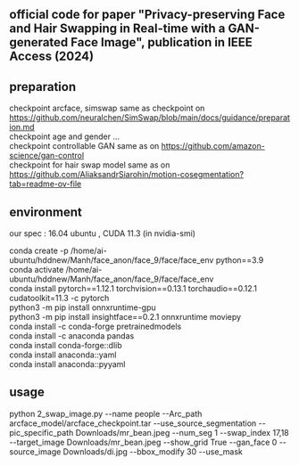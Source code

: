 ## official code for paper "Privacy-preserving Face and Hair Swapping in Real-time with a GAN-generated Face Image", publication in IEEE Access (2024)
## preparation 
checkpoint arcface, simswap same as checkpoint on https://github.com/neuralchen/SimSwap/blob/main/docs/guidance/preparation.md <br>
checkpoint age and gender ... <br>
checkpoint controllable GAN same as on https://github.com/amazon-science/gan-control <br>
checkpoint for hair swap model same as on https://github.com/AliaksandrSiarohin/motion-cosegmentation?tab=readme-ov-file <br>

## environment <br>
our spec : 16.04 ubuntu , CUDA 11.3 (in nvidia-smi) <br>

conda create -p /home/ai-ubuntu/hddnew/Manh/face_anon/face_9/face/face_env python==3.9 <br>
conda activate /home/ai-ubuntu/hddnew/Manh/face_anon/face_9/face/face_env <br>
conda install pytorch==1.12.1 torchvision==0.13.1 torchaudio==0.12.1 cudatoolkit=11.3 -c pytorch <br>
python3 -m pip install onnxruntime-gpu <br>
python3 -m pip install insightface==0.2.1 onnxruntime moviepy <br>
conda install -c conda-forge pretrainedmodels <br>
conda install -c anaconda pandas <br>
conda install conda-forge::dlib <br>
conda install anaconda::yaml <br>
conda install anaconda::pyyaml <br>

## usage <br>
python 2_swap_image.py --name people --Arc_path arcface_model/arcface_checkpoint.tar --use_source_segmentation --pic_specific_path Downloads/mr_bean.jpeg --num_seg 1 --swap_index 17,18 --target_image Downloads/mr_bean.jpeg --show_grid True --gan_face 0 --source_image Downloads/di.jpg --bbox_modify 30 --use_mask <br>

